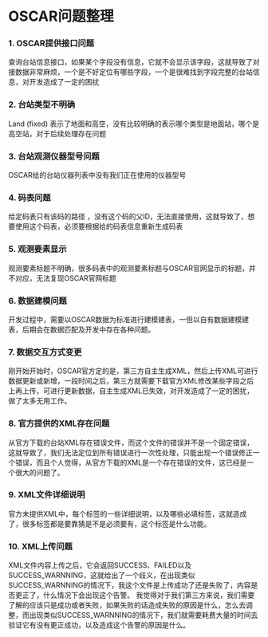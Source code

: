 # OSCAR问题整理

### 1. OSCAR提供接口问题
查询台站信息接口，如果某个字段没有信息，它就不会显示该字段，这就导致了对接数据非常麻烦，一个是不好定位有哪些字段，一个是很难找到字段完整的台站信息，对开发造成了一定的困扰
### 2. 台站类型不明确
Land (fixed) 表示了地面和高空，没有比较明确的表示哪个类型是地面站，哪个是高空站，对于后续处理存在问题
### 3. 台站观测仪器型号问题
OSCAR给的台站仪器列表中没有我们正在使用的仪器型号
### 4. 码表问题
给定码表只有该码的路径 ，没有这个码的父ID，无法直接使用，这就导致了，想要使用这个码表，必须要根据给的码表信息重新生成码表
### 5. 观测要素显示
观测要素标题不明确，很多码表中的观测要素标题与OSCAR官网显示的标题，并不对应，无法复现OSCAR官网标题
### 6. 数据建模问题
开发过程中，需要以OSCAR数据为标准进行建模建表，一但以自有数据建模建表，后期会在数据匹配及开发中存在各种问题。
### 7. 数据交互方式变更
刚开始开始时，OSCAR官方定的是，第三方自主生成XML，然后上传XML可进行数据更新或新增，一段时间之后，第三方就需要下载官方XML修改某些字段之后上再上传，可进行更新数据，自主生成XML已失效，对开发造成了一定的困扰，做了太多无用工作。
### 8. 官方提供的XML存在问题
从官方下载的台站XML存在错误文件，而这个文件的错误并不是一个固定错误，这就导致了，我们无法定位到所有错误进行一次性处理，只能出现一个错误修正一个错误，而且个人觉得，从官方下载的XML是一个存在错误的文件，这已经是一个很大的问题了。
### 9. XML文件详细说明
官方未提供XML中，每个标签的一些详细说明，以及哪些必填标签，这就造成了，很多标签都是要靠猜是不是必须要有，这个标签是什么功能。
### 10. XML上传问题
XML文件内容上传之后，它会返回SUCCESS、FAILED以及SUCCESS_WARNNING，这就给出了一个歧义，在出现类似SUCCESS_WARNNING的情况下，我这个文件是上传成功了还是失败了，内容是否更正了，什么情况下会出现这个告警。 我觉得对于我们第三方来说，我们需要了解的应该只是成功或者失败，如果失败的话造成失败的原因是什么，怎么去调整，而出现类似SUCCESS_WARNNING的情况下，我们就需要耗费大量的时间去验证它有没有更正成功，以及造成这个告警的原因是什么。